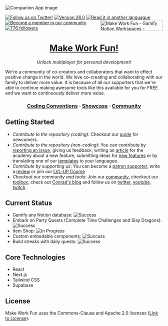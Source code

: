![Companion App Image](https://www.makework.fun/img/companion-app.png)

[![Follow us on Twitter!](https://img.shields.io/twitter/follow/thex3family?style=social)](https://twitter.com/thex3family)
[![Version 26.0](https://img.shields.io/badge/version-26.0-brightgreen)](https://www.makework.fun/new)
[![Read it in another languague](https://img.shields.io/badge/languages%20-5-orange)]()
[<img align="right" src="https://api.producthunt.com/widgets/embed-image/v1/featured.svg?post_id=314599&theme=light" alt="Make Work Fun - Gamify Notion Workspaces - Celebrate your wins + unlock multiplayer for personal growth | Product Hunt" style="width: 200px; height: 34px;" width="200" height="34" />](https://www.producthunt.com/newsletter/9234-make-work-fun-again&theme=light)
[![Become a member in our community](https://img.shields.io/static/v1?label=members&message=539&color=F5C400&style=flat&logo=guilded&logoColor=F5C400)](https://www.guilded.gg/thex3family)
[![776 followers](https://img.shields.io/static/v1?label=followers&message=770&color=yellowgreen&style=flat&logo=guilded&logoColor=F5C400)](https://www.guilded.gg/thex3family)


# <div align="center">  [Make Work Fun!](https://www.makework.fun/) </div>
*<div align="center"> Unlock multiplayer for personal development! </div>*

We're a community of co-creators and collaborators that want to effect positive change in the world. We love co-creating and collaborating with our family to deliver more value. It is because of all our supporters that we're able to continue making awesome tools like this available for you for FREE and we want to continuously deliver more value. 

### <div align="center"> [Coding Conventions](https://www.notion.so/thex3family/Professional-Devs-8dc8e7377f77494ea6816b22383490ff) · [Showcase](https://www.makework.fun) · [Community](https://join.co-x3.com) </div>


## Getting Started

- *Contribute to the repository (coding)*: Checkout our [guide](https://www.notion.so/thex3family/Make-Work-Fun-Onboarding-Resources-3051781ed95f4f5cbc1dd0450a9e7ab6) for newcomers.
- *Contribute to the repository (non-coding)*: You can contribute by [reporting an issue](https://www.notion.so/thex3family/Bug-Reports-Submitted-By-Me-0e8a3929bf6046168bf4e56c016c7472), giving us feedback, writing an [article](https://academy.co-x3.com/en/) for the academy about a new feature, submitting ideas for [new features](https://www.notion.so/thex3family/Co-x3-Family-Connection-Wishlist-4508b0bee89f4b64b72c9f6df27273a6) or by translating one of our [templates](https://toolbox.co-x3.com/#Courses) to your languague. 
- *Contribute by supporting us*: You can become a [patron supporter](https://toolbox.co-x3.com/support-us#subscription), write a [review](https://www.producthunt.com/posts/make-work-fun-gamify-notion-workspaces?utm_source=badge-review&utm_medium=badge&utm_souce=badge-make-work-fun-gamify-notion-workspaces#discussion-body) or join our [LVL-UP Course](https://toolbox.co-x3.com/product/lvl-up)
- *Checkout our community and tools*: Join our [community](https://join.co-x3.com), checkout our [toolbox](https://toolbox.co-x3.com), check out [Conrad's blog](https://conradlin.com/blog/) and follow us on [twitter](https://twitter.com/thex3family), [youtube](https://www.youtube.com/c/ConradLin/featured), [twitch](https://www.twitch.tv/thex3family).

## Current Status
- Gamify any Notion database: ![Success](https://img.shields.io/badge/-success-brightgreen)
- Embark on Party Quests (Complete Time Challenges and Slay Dragons): ![Success](https://img.shields.io/badge/-success-brightgreen)
- Item Shop: ![In Progress](https://img.shields.io/badge/-in%20progress-yellow)
- Custom embedable components: ![Success](https://img.shields.io/badge/-success-brightgreen)
- Build streaks with daily quests: ![Success](https://img.shields.io/badge/-success-brightgreen)

## Core Technologies
- React
- Next.js
- Tailwind CSS
- Supabase

## License 
Make Work Fun uses the Commons-Clause and Apache 2.0 licenses ([Link to License](https://github.com/thex3family/family-connection/blob/master/LICENSE)).

